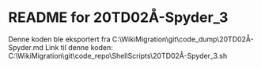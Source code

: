 # README for 20TD02Å-Spyder_3
Denne koden ble eksportert fra C:\WikiMigration\git\code_dump\20TD02Å-Spyder.md
Link til denne koden: C:\WikiMigration\git\code_repo\ShellScripts\20TD02Å-Spyder_3.sh
